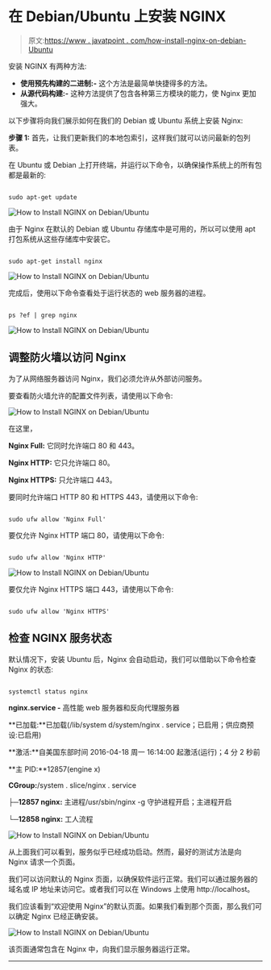 # 在 Debian/Ubuntu 上安装 NGINX

> 原文:[https://www . javatpoint . com/how-install-nginx-on-debian-Ubuntu](https://www.javatpoint.com/how-to-install-nginx-on-debian-ubuntu)

安装 NGINX 有两种方法:

*   **使用预先构建的二进制:-** 这个方法是最简单快捷得多的方法。
*   **从源代码构建:-** 这种方法提供了包含各种第三方模块的能力，使 Nginx 更加强大。

以下步骤将向我们展示如何在我们的 Debian 或 Ubuntu 系统上安装 Nginx:

**步骤 1:** 首先，让我们更新我们的本地包索引，这样我们就可以访问最新的包列表。

在 Ubuntu 或 Debian 上打开终端，并运行以下命令，以确保操作系统上的所有包都是最新的:

```

sudo apt-get update

```

![How to Install NGINX on Debian/Ubuntu](../Images/b8d81696862c373906c60ec22b0b8db4.png)

由于 Nginx 在默认的 Debian 或 Ubuntu 存储库中是可用的，所以可以使用 apt 打包系统从这些存储库中安装它。

```

sudo apt-get install nginx

```

![How to Install NGINX on Debian/Ubuntu](../Images/0dbae9340c248756c51e49ae48bc1dc8.png)

完成后，使用以下命令查看处于运行状态的 web 服务器的进程。

```

ps ?ef | grep nginx

```

![How to Install NGINX on Debian/Ubuntu](../Images/e1b7a12bce74fbc59a095f6985429df3.png)

## 调整防火墙以访问 Nginx

为了从网络服务器访问 Nginx，我们必须允许从外部访问服务。

要查看防火墙允许的配置文件列表，请使用以下命令:

![How to Install NGINX on Debian/Ubuntu](../Images/48902df8c88ce1c1c8d212e6019e35f7.png)

在这里，

**Nginx Full:** 它同时允许端口 80 和 443。

**Nginx HTTP:** 它只允许端口 80。

**Nginx HTTPS:** 只允许端口 443。

要同时允许端口 HTTP 80 和 HTTPS 443，请使用以下命令:

```

sudo ufw allow 'Nginx Full'

```

要仅允许 Nginx HTTP 端口 80，请使用以下命令:

```

sudo ufw allow 'Nginx HTTP'

```

![How to Install NGINX on Debian/Ubuntu](../Images/97691f8186e157eafabefee40954c1e7.png)

要仅允许 Nginx HTTPS 端口 443，请使用以下命令:

```

sudo ufw allow 'Nginx HTTPS'

```

## 检查 NGINX 服务状态

默认情况下，安装 Ubuntu 后，Nginx 会自动启动，我们可以借助以下命令检查 Nginx 的状态:

```

systemctl status nginx

```

**nginx.service -** 高性能 web 服务器和反向代理服务器

**已加载:**已加载(/lib/system d/system/nginx . service；已启用；供应商预设:已启用)

**激活:**自美国东部时间 2016-04-18 周一 16:14:00 起激活(运行)；4 分 2 秒前

**主 PID:**12857(engine x)

**CGroup:**/system . slice/nginx . service

**├─12857 nginx:** 主进程/usr/sbin/nginx -g 守护进程开启；主进程开启

**└─12858 nginx:** 工人流程

![How to Install NGINX on Debian/Ubuntu](../Images/3e963bdb6b621d9abccaf7c8f38ecaaf.png)

从上面我们可以看到，服务似乎已经成功启动。然而，最好的测试方法是向 Nginx 请求一个页面。

我们可以访问默认的 Nginx 页面，以确保软件运行正常。我们可以通过服务器的域名或 IP 地址来访问它。或者我们可以在 Windows 上使用 http://localhost。

我们应该看到“欢迎使用 Nginx”的默认页面。如果我们看到那个页面，那么我们可以确定 Nginx 已经正确安装。

![How to Install NGINX on Debian/Ubuntu](../Images/03177e2824420864fb9b6ded8c704fed.png)

该页面通常包含在 Nginx 中，向我们显示服务器运行正常。

* * *
